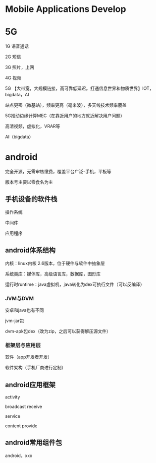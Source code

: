 # Mobile Applications Develop

# 5G

1G 语音通话

2G 短信

3G 照片，上网

4G 视频

5G 【大带宽，大规模链接，高可靠低延迟。打通信息世界和物质世界】IOT，bigdata，AI

站点更密（微基站），频率更高（毫米波），多天线技术频率覆盖



5G推动边缘计算MEC（在靠近用户的地方就近解决用户问题）

高清视频，虚拟化，VRAR等

AI（bigdata）



# android

完全开源，无需审核缴费，覆盖平台广泛-手机，平板等

版本号主要以零食名为主



## 手机设备的软件栈

操作系统

中间件

应用程序



## android体系结构

内核：linux内核 2.6版本，位于硬件与软件中抽象层



系统类库：媒体库，高级语言库，数据库，图形库

运行时runtime：java虚拟机，java转化为dex可执行文件（可以反编译）



### JVM与DVM

安卓和java也有不同

jvm-jar包

dvm-apk包dex（改为zip，之后可以获得解压源文件）



### 框架层与应用层

软件（app开发者开发）

软件架构（手机厂商进行定制）



## android应用框架

activity

broadcast receive

service

content provide



## android常用组件包

android。xxx





















































































































